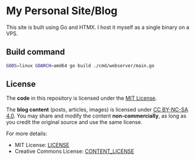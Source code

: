 # My Personal Site/Blog

This site is built using Go and HTMX. I host it myself as a single binary on a
VPS.

## Build command

```sh
GOOS=linux GOARCH=amd64 go build ./cmd/webserver/main.go
```

## License

The **code** in this repository is licensed under the [MIT License](LICENSE).

The **blog content** (posts, articles, images) is licensed under [CC BY-NC-SA 4.0](CONTENT_LICENSE). You may share and modify the content **non-commercially**, as long as you credit the original source and use the same license.

For more details:
- MIT License: [LICENSE](LICENSE)
- Creative Commons License: [CONTENT_LICENSE](CONTENT_LICENSE)

